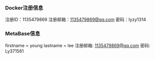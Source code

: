
### Docker注册信息
注册ID：1135479869
注册邮箱：1135479869@qq.com
密码：lyzy1314



### MetaBase信息

firstname = young
lastname = lee
注册邮箱: 1135479869@qq.com
密码: Ly371561

